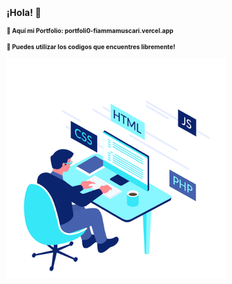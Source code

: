 ## ¡Hola! 🚀

#### 📌 Aquí mi Portfolio: portfoli0-fiammamuscari.vercel.app
#### 📌 Puedes utilizar los codigos que encuentres libremente!
![](img/typing.gif)
